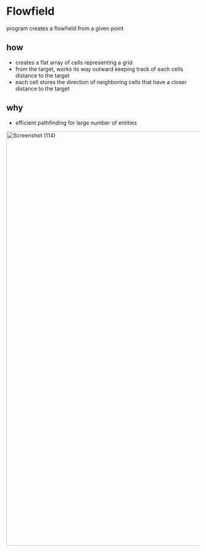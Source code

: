 # Flowfield
program creates a flowfield from a given point

## how
- creates a flat array of cells representing a grid
- from the target, works its way outward keeping track of each cells distance to the target
- each cell stores the direction of neighboring cells that have a closer distance to the target

## why
- efficient pathfinding for large number of entities
  


<img width="1920" height="1080" alt="Screenshot (114)" src="https://github.com/user-attachments/assets/891fe4b8-a6dd-484c-b000-ecef64184c9d" />
